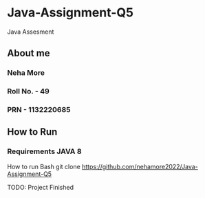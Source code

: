 # Java-Assignment-Q5
Java Assesment 

## About me
### Neha More
### Roll No. - 49
### PRN - 1132220685

## How to Run 

### Requirements JAVA 8 
How to run 
Bash
    git clone https://github.com/nehamore2022/Java-Assignment-Q5

TODO: Project Finished
